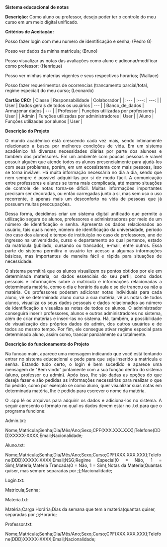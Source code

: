 **Sistema educacional de notas**

**Descrição:** Como aluno ou professor, desejo poder ter o controle do meu curso em um meio digital unificado.

**Critérios de Aceitação:** 

Posso fazer login com meu numero de identificação e senha; (Pedro G)

Posso ver dados da minha matricula;            (Bruno)

Posso visualizar as notas das avaliações como aluno e adiconar/modificar como professor;   (Henrique)

Posso ver minhas materias vigentes e seus respectivos horarios; (Wallace)

Posso fazer requerimentos de ocorrencias (trancamento parcial/total, regime especial) do meu curso; (Leonardo)

**Cartão CRC:**
| Classe | Responsabilidade | Colaborador |
| :---         |     :---:      |          ---: |
| User  | Dados gerais de todos os usuários  | ---  |
| Banco_de_dados   | Armazenar dados | ---  |
| Professor  | Funções utilizadas por professores | User |
| Admin    | Funções utilizadas por administradores | User |
| Aluno   | Funções utilizadas por alunos | User |

**Descrição do Projeto**
<p align="justify">
  O mundo acadêmico está crescendo cada vez mais, sendo intimamente relacionado a busca por melhores condições de vida. Em um sistema acadêmico há diversas necessidades diárias por parte dos alunoes e também dos professores. Em um ambiente com poucas pessoas é viável possuir alguém que atende todos os alunos presencialmente para ajudá-los com seus problemas, porém, em um ecossistema com mais pessoas, isso se torna inviável. Há muita informação necessária no dia a dia, sendo que nem sempre é possível adquiri-las por si de modo fácil. A comunicação entre professores e alunos se torna mais complicada, até mesmo situações de controle de notas torna-se dificil. Muitas informações importantes precisam ser decoradas, ou então carregadas junto a si, mas sem uso o uso recorrente, é apenas mais um desconforto na vida de pessoas que já possuem muitas preocupações. 
<p align="justify">
  Dessa forma, decidimos criar um sistema digital unificado que permite a utilização segura de alunos, professores e administradores por meio de um número de identificação e senha. Apresenta os dados relacionados ao usuário, tais quais nome, número de identificação da universidade, período (no caso dos alunos) e tempo de instituição no caso de professores, ano de ingresso na universidade, curso e departamento ao qual pertence, estado da matricula (jubilado, cursando ou trancado), e-mail, entre outros. Essa parte do sistema permitira o usuário ter acesso a algumas informações básicas, mas importantes de maneira fácil e rápida para situações de necessidade.
 <p align="justify">
  O sistema permitirá que os alunos visualizem os pontos obtidos por ele em determinada materia, os dados essenciais do seu perfil, como dados pessoais e informações sobre a matricula e informações relacionadas a determinada matéria, como o dia e horário da aula e se ele trancou ou não a matéria. Os professores poderam adicionar notas individuais para cada aluno, vê se determinado aluno cursa a sua matéria, vê as notas de todos alunos, visualiza os seus dados pessoais e dados relacionados ao número de identificação e visualiza as notas de todos os alunos. O administrador conseguirá inserir professores, alunos e outros administradores no sistema, além de criar matérias e inseri-las no sistema. Há, também, a possibilidade de visualização dos próprios dados do admin, dos outros usuários e de todos ao mesmo tempo. Por fim, ele consegue ativar regime especial para determinado aluno, assim como, trancar parcialmente ou totalmente.

**Descrição do funcionamento do Projeto**

<p align="justify">
Na funcao main, aparece uma mensagem indicando que você está tentando entrar no sistema educacional e pede para que seja inserido a matricula e senha. Estando tudo certo, o login é bem sucedido e aparece uma mensagem de "Bem vindo" juntamente com a sua função dentro do sistema (aluno, professor ou admin). Após isso, lhe são dadas as opções do que deseja fazer e são pedidas as informações necessárias para realizar o que foi pedido, como por exemplo se como aluno, quer visualizar suas notas em determinada matéria, lhe é pedido para escrever o nome da matéria.
<p align="justify">
O .cpp lê os arquivos para adquirir os dados e adiciona-los no sistema. A seguir apresento o formato no qual os dados devem estar no .txt para que o programa funcione:
<p align="justify">  
Admin.txt:   
  
Nome;Matricula;Senha;Dia/Mês/Ano;Sexo;CPF(XXX.XXX.XXX);Telefone(DDD)XXXXX-XXXX;Email;Nacionalidade;

  
Aluno.txt:
<p align="justify">
Nome;Matricula;Senha;Dia/Mês/Ano;Sexo;Curso;CPF(XXX.XXX.XXX);Telefone(DDD)XXXXX-XXXX;Email;NSG;Regime Especial(0 = Não, 1 = Sim);Matéria;Matéria Trancada(0 = Não, 1 = Sim);Notas da Materia(Quantas quiser, mas sempre separadas por ;);Nacionalidade;


Login.txt:

Matricula;Senha;


Materia.txt:

Matéria;Carga Horária;Dias da semana que tem a materia(quantas quiser, separadas por ;);Horário;


Professor.txt:

Nome;Matricula;Senha;Dia/Mês/Ano;Sexo;Curso;CPF(XXX.XXX.XXX);Telefone(DDD)XXXXX-XXXX;Email;Nacionalidade;

